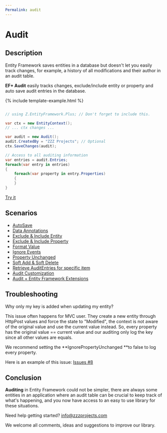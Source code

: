 ```yaml
---
Permalink: audit
---
```


# Audit

## Description

Entity Framework saves entities in a database but doesn't let you easily track changes, for example, a history of all modifications and their author in an audit table.

**EF+ Audit** easily tracks changes, exclude/include entity or property and auto save audit entries in the database.


{% include template-example.html %} 
```csharp

// using Z.EntityFramework.Plus; // Don't forget to include this.

var ctx = new EntityContext();
// ... ctx changes ...

var audit = new Audit();
audit.CreatedBy = "ZZZ Projects"; // Optional
ctx.SaveChanges(audit);

// Access to all auditing information
var entries = audit.Entries;
foreach(var entry in entries)
{
    foreach(var property in entry.Properties)
    {
    }
}
```
[Try it](https://dotnetfiddle.net/AJVhpP)

## Scenarios

 - [AutoSave](scenarios/ef6-audit-autosave.md)
 - [Data Annotations](scenarios/ef6-audit-data-annotations.md)
 - [Exclude & Include Entity](scenarios/ef6-audit-exclude-include-entity.md)
 - [Exclude & Include Property](scenarios/ef6-audit-exclude-include-property.md)
 - [Format Value](scenarios/ef6-audit-format-value.md)
 - [Ignore Events](scenarios/ef6-audit-ignore-events.md)
 - [Property Unchanged](scenarios/ef6-audit-property-unchanged.md)
 - [Soft Add & Soft Delete](scenarios/ef6-audit-soft-add-soft-delete.md)
 - [Retrieve AuditEntries for specific item](scenarios/ef6-audit-retrieve-audit-entries-for-specific-item.md)
 - [Audit Customization](scenarios/ef6-audit-customization.md)
 - [Audit + Entity Framework Extensions](scenarios/ef6-audit-ef-extensions.md)

## Troubleshooting

Why only my key is added when updating my entity?

This issue often happens for MVC user. They create a new entity through HttpPost values and force the state to "Modified", the context is not aware of the original value and use the current value instead. So, every property has the original value == current value and our auditing only log the key since all other values are equals.

We recommend setting the **IgnorePropertyUnchanged **to false to log every property.

Here is an example of this issue: [Issues #8](https://github.com/zzzprojects/EntityFramework-Plus/issues/8)

## Conclusion

**Auditing** in Entity Framework could not be simpler, there are always some entities in an application where an audit table can be crucial to keep track of what's happening, and you now have access to an easy to use library for these situations.

Need help getting started? [info@zzzprojects.com](mailto:info@zzzprojects.com)

We welcome all comments, ideas and suggestions to improve our library.
